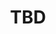 ---
  name: 20d1t1s2
  title: TBD
  content:
  category: Architecture, Performance et Sécurité
  format: Conférence
  speakers: TBD
  room: Auditorium
  time_start: '11:15'
  time_end: '12:00'
---